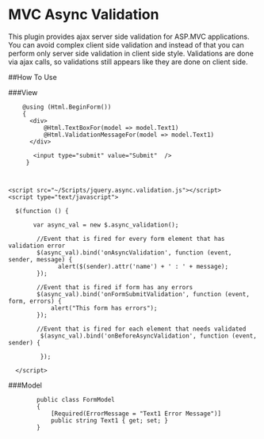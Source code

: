 MVC Async Validation
====================

This plugin provides ajax server side validation for ASP.MVC applications. You can avoid complex client side validation and instead of that you can perform only server side validation in client side style. Validations are done via ajax calls, so validations still  appears like they are done on client side.

##How To Use

###View

        @using (Html.BeginForm())
        {
          <div>
              @Html.TextBoxFor(model => model.Text1)
              @Html.ValidationMessageFor(model => model.Text1)
          </div>
          
           <input type="submit" value="Submit"  />
         }
         
         
         
    <script src="~/Scripts/jquery.async.validation.js"></script>
    <script type="text/javascript">
    
      $(function () {
     
           var async_val = new $.async_validation();
    
            //Event that is fired for every form element that has validation error
            $(async_val).bind('onAsyncValidation', function (event, sender, message) {
                  alert($(sender).attr('name') + ' : ' + message);
            });

            //Event that is fired if form has any errors
            $(async_val).bind('onFormSubmitValidation', function (event, form, errors) {
                alert("This form has errors");
            });
            
            //Event that is fired for each element that needs validated
             $(async_val).bind('onBeforeAsyncValidation', function (event, sender) {
             
             });
            
      </script>
      
    
###Model

            public class FormModel 
            {
                [Required(ErrorMessage = "Text1 Error Message")]
                public string Text1 { get; set; }
            }

